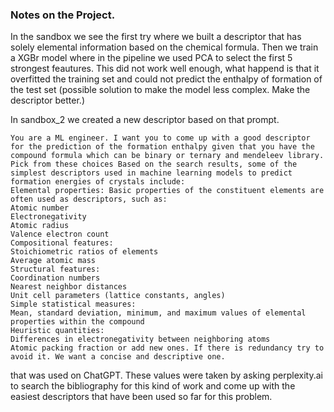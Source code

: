 ### Notes on the Project. 

In the sandbox we see the first try where we built a descriptor that has solely elemental information based on the chemical formula. Then we train a XGBr model where in the pipeline we used PCA to select the first 5 strongest feautures. This did not work well enough, what happend is that it overfitted the training set and could not predict the enthalpy of formation of the test set (possible solution to make the model less complex. Make the descriptor better.)

In sandbox_2 we created a new descriptor based on that prompt. 
```
You are a ML engineer. I want you to come up with a good descriptor for the prediction of the formation enthalpy given that you have the compound formula which can be binary or ternary and mendeleev library. Pick from these choices Based on the search results, some of the simplest descriptors used in machine learning models to predict formation energies of crystals include:
Elemental properties: Basic properties of the constituent elements are often used as descriptors, such as:
Atomic number
Electronegativity
Atomic radius
Valence electron count
Compositional features:
Stoichiometric ratios of elements
Average atomic mass
Structural features:
Coordination numbers
Nearest neighbor distances
Unit cell parameters (lattice constants, angles)
Simple statistical measures:
Mean, standard deviation, minimum, and maximum values of elemental properties within the compound
Heuristic quantities:
Differences in electronegativity between neighboring atoms
Atomic packing fraction or add new ones. If there is redundancy try to avoid it. We want a concise and descriptive one. 
```
that was used on ChatGPT. These values were taken by asking perplexity.ai to search the bibliography for this kind of work and come up with the easiest descriptors that have been used so far for this problem. 

